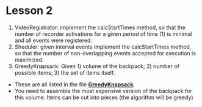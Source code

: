 # Lesson 2
1. VideoRegistrator: implement the calcStartTimes method, so that the number of recorder activations for a given period of time (1) is minimal and all events were registered.
2. Sheduler: given interval events implement the calcStartTimes method, so that the number of non-overlapping events accepted for execution is maximized.
3. GreedyKnapsack: Given 1) volume of the backpack; 2) number of possible items; 3) the set of items itself.
* These are all listed in the file **[GreedyKnapsack](greedyKnapsack.txt)**.
* You need to assemble the most expensive version of the backpack for this volume. Items can be cut into pieces (the algorithm will be greedy)

